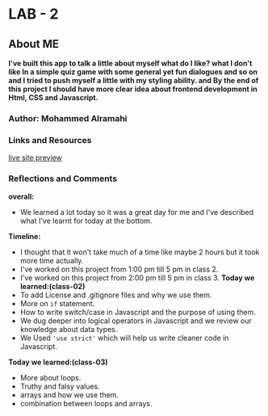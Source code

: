 # LAB - 2
## About ME
**I've built this app to talk a little about myself what do I like? what I don't like In a simple quiz game with some general yet fun dialogues and so on and I tried to push myself a little with my styling ability. and By the end of this project I should have more clear idea about frontend development in Html, CSS and Javascript.**

### Author: Mohammed Alramahi 

### Links and Resources

[live site preview](https://mohammed-alramahi.github.io/about-me/)

### Reflections and Comments
**overall:**
 - We learned a lot today so it was a great day for me and I've described what I've learnt for today at the bottom.
 
**Timeline:**
 - I thought that it won't take much of a time like maybe 2 hours but it took more time actually.
 - I've worked on this project from 1:00 pm till 5 pm in class 2.
 - I've worked on this project from 2:00 pm till 5 pm in class 3.
**Today we learned:(class-02)** 
 - To add License and .gitignore files and why we use them.
 - More on `if` statement.
 - How to write switch/case in Javascript and the purpose of using them.
 - We dug deeper into logical operators in Javascript and we review our knowledge about data types.
 - We Used `'use strict'` which will help us write cleaner code in Javascript.
 
**Today we learned:(class-03)** 
 - More about loops.
 - Truthy and falsy values.
 - arrays and how we use them.
 - combination between loops and arrays.
 